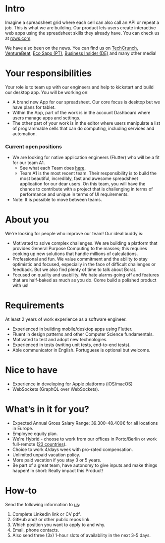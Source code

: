 # Intro
Imagine a spreadsheet grid where each cell can also call an API or repeat a job. This is what we are building. Our product lets users create interactive web apps using the spreadsheet skills they already have. You can check us at [rows.com](http://rows.com).

We have also been on the news. You can find us on [TechCrunch](https://tcrn.ch/3dEhNKD), [VentureBeat](https://venturebeat.com/2021/02/23/rows-raises-16-million-and-launches-next-gen-spreadsheets-with-built-in-data-integrations/), [Eco Sapo (PT)](https://eco.sapo.pt/2021/02/23/rows-capta-13-milhoes-em-serie-b-para-continuar-a-fazer-crescer-equipa-e-produto-entre-o-porto-e-berlim/), [Business Insider (DE)](https://www.businessinsider.de/gruenderszene/rows-excel-konkurrent-finanzierung/) and many other media!

# Your responsibilities
Your role is to team up with our engineers and help to kickstart and build our desktop app. You will be working on:
* A brand new App for our spreadsheet. Our core focus is desktop but we have plans for tablet.
* Within the App, part of the work is in the account Dashboard where users manage apps and settings.
* The other part of your work is in the editor where users manipulate a list of programmable cells that can do computing, including services and automation.

### Current open positions
* We are looking for native application engineers (Flutter) who will be a fit for our team A1. 
    * See what each Team does [here](../Teams.md).
    * Team A1 is the most recent team. Their responsibility is to build the most beautiful, incredibly, fast and awesome spreadsheet application for our dear users. On this team, you will have the chance to contribute with a project that is challenging in terms of performance and unique in terms of UI requirements.
* Note: It is possible to move between teams. 

# About you
We're looking for people who improve our team! Our ideal buddy is:
* Motivated to solve complex challenges. We are building a platform that provides General Purpose Computing to the masses; this requires cooking up new solutions that handle millions of calculations.
* Professional and fun. We value commitment and the ability to stay optimistic and focused, especially in the face of difficult challenges or feedback. But we also find plenty of time to talk about Borat.
* Focused on quality and usability. We hate alarms going off and features that are half-baked as much as you do. Come build a polished product with us!

# Requirements
At least 2 years of work experience as a software engineer.
* Experienced in building mobile/desktop apps using Flutter.
* Fluent in design patterns and other Computer Science fundamentals.
* Motivated to test and adopt new technologies.
* Experienced in tests (writing unit tests, end-to-end tests).
* Able communicator in English. Portuguese is optional but welcome.

# Nice to have
* Experience in developing for Apple platforms (iOS/macOS)
* WebSockets (GraphQL over WebSockets).

# What’s in it for you?
* Expected Annual Gross Salary Range: 39.300-48.400€ for all locations in Europe.
* Employee equity plan.
* We're Hybrid - choose to work from our offices in Porto/Berlin or work full-remote ([23 countries](https://github.com/rows/hiring/blob/master/FAQs.md)).
* Choice to work 4/days week with pro-rated compensation.
* Unlimited unpaid vacation policy.
* More paid vacation if you stay 3 or 5 years.
* Be part of a great team, have autonomy to give inputs and make things happen! In short: Really impact this Product!

# How-to
Send the following information to [us](mailto:join@rows.com):
   1. Complete Linkedin link or CV pdf.
   2. GitHub and/ or other public repos link.
   3. Which position you want to apply to and why.
   4. Email, phone contacts.
   5. Also send three (3x) 1-hour slots of availability in the next 3-5 days.
